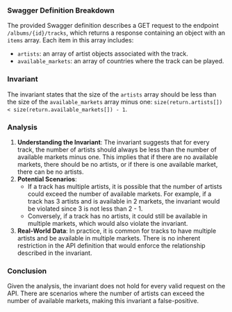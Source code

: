 ### Swagger Definition Breakdown
The provided Swagger definition describes a GET request to the endpoint `/albums/{id}/tracks`, which returns a response containing an object with an `items` array. Each item in this array includes:
- `artists`: an array of artist objects associated with the track.
- `available_markets`: an array of countries where the track can be played.

### Invariant
The invariant states that the size of the `artists` array should be less than the size of the `available_markets` array minus one: 
`size(return.artists[]) < size(return.available_markets[]) - 1`.

### Analysis
1. **Understanding the Invariant**: The invariant suggests that for every track, the number of artists should always be less than the number of available markets minus one. This implies that if there are no available markets, there should be no artists, or if there is one available market, there can be no artists.
2. **Potential Scenarios**:
   - If a track has multiple artists, it is possible that the number of artists could exceed the number of available markets. For example, if a track has 3 artists and is available in 2 markets, the invariant would be violated since 3 is not less than 2 - 1.
   - Conversely, if a track has no artists, it could still be available in multiple markets, which would also violate the invariant.
3. **Real-World Data**: In practice, it is common for tracks to have multiple artists and be available in multiple markets. There is no inherent restriction in the API definition that would enforce the relationship described in the invariant.

### Conclusion
Given the analysis, the invariant does not hold for every valid request on the API. There are scenarios where the number of artists can exceed the number of available markets, making this invariant a false-positive.

